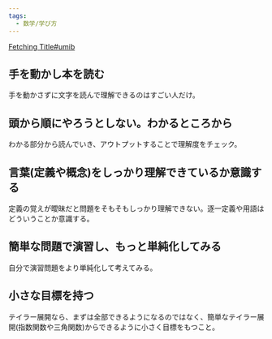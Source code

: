 ```yaml
---
tags:
  - 数学/学び方
---
```

[Fetching Title#umib](https://www.youtube.com/watch?v=KKQjb_-36Hc)

## 手を動かし本を読む

手を動かさずに文字を読んで理解できるのはすごい人だけ。

## 頭から順にやろうとしない。わかるところから

わかる部分から読んでいき、アウトプットすることで理解度をチェック。

## 言葉(定義や概念)をしっかり理解できているか意識する

定義の覚えが曖昧だと問題をそもそもしっかり理解できない。逐一定義や用語はどういうことか意識する。

## 簡単な問題で演習し、もっと単純化してみる

自分で演習問題をより単純化して考えてみる。

## 小さな目標を持つ

テイラー展開なら、まずは全部できるようになるのではなく、簡単なテイラー展開(指数関数や三角関数)からできるように小さく目標をもつこと。

